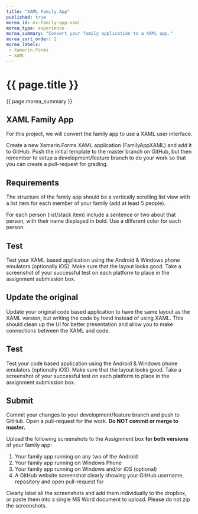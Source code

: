```yaml
---
title: "XAML Family App"
published: true
morea_id: ex-family-app-xaml
morea_type: experience
morea_summary: "Convert your family application to a XAML app."
morea_sort_order: 2
morea_labels:
 - Xamarin.Forms
 - XAML
---
```


# {{ page.title }}
{{ page.morea_summary }}

## XAML Family App
For this project, we will convert the family app to use a XAML user interface.

Create a new Xamarin.Forms XAML application (FamilyAppXAML) and add it to GitHub.  Push the initial template to the master branch on GitHub, but then remember to setup a development/feature branch to do your work so that you can create a pull-request for grading.

## Requirements
The structure of the family app should be a vertically scrolling list view with a list item for each member of your family (add at least 5 people).

For each person (list/stack item) include a sentence or two about that person, with their name displayed in bold.  Use a different color for each person.


## Test
Test your XAML based application using the Android & Windows phone emulators (optionally iOS).  Make sure that the layout looks good.  Take a screenshot of your successful test on each platform to place in the assignment submission box.  


## Update the original
Update your original code based application to have the same layout as the XAML version, but writing the code by hand instead of using XAML.  This should clean up the UI for better presentation and allow you to make connections between the XAML and code.


## Test
Test your code based application using the Android & Windows phone emulators (optionally iOS).  Make sure that the layout looks good.  Take a screenshot of your successful test on each platform to place in the assignment submission box.  


## Submit
Commit your changes to your development/feature branch and push to GitHub. Open a pull-request for the work. __Do NOT commit or merge to master.__

Upload the following screenshots to the Assignment box __for both versions__ of your family app:

1. Your family app running on any two of the Android
2. Your family app running on Windows Phone
3. Your family app running on Windows and/or iOS (optional)
4. A GitHub website screenshot clearly showing your GitHub username, repository and open pull-request for

Clearly label all the screenshots and add them individually to the dropbox, or paste them into a single MS Word document to upload.   Please do not zip the screenshots.
